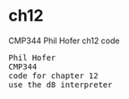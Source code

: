 # ch12
CMP344 Phil Hofer ch12 code

<pre>
Phil Hofer
CMP344
code for chapter 12
use the d8 interpreter
</pre>
